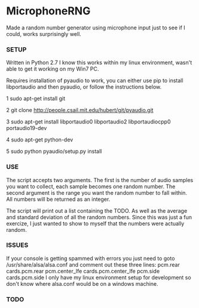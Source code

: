 # MicrophoneRNG
Made a random number generator using microphone input just to see if I could, works surprisingly well.

### SETUP ###
Written in Python 2.7
I know this works within my linux environment, wasn't able to get it working on my Win7 PC. 

Requires installation of pyaudio to work, you can either use pip to install libportaudio and then pyaudio, or follow the instructions below.

1 sudo apt-get install git

2 git clone http://people.csail.mit.edu/hubert/git/pyaudio.git

3 sudo apt-get install libportaudio0 libportaudio2 libportaudiocpp0 portaudio19-dev

4 sudo apt-get python-dev

5 sudo python pyaudio/setup.py install

### USE ###

The script accepts two arguments. The first is the number of audio samples you want to collect, each sample becomes one random number. The second argument is the range you want the random number to fall within. All numbers will be returned as an integer.

The script will print out a list containing the TODO. As well as the average and standard deviation of all the random numbers. Since this was just a fun exercize, I just wanted to show to myself that the numbers were actually random.

### ISSUES ###

If your console is getting spammed with errors you just need to goto /usr/share/alsa/alsa.conf and comment out these three lines:
  pcm.rear cards.pcm.rear
  pcm.center_lfe cards.pcm.center_lfe
  pcm.side cards.pcm.side
I only have my linux environment setup for development so don't know where alsa.conf would be on a windows machine.

### TODO ###
